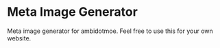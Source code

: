 # Meta Image Generator

Meta image generator for ambidotmoe. Feel free to use this for your own website.